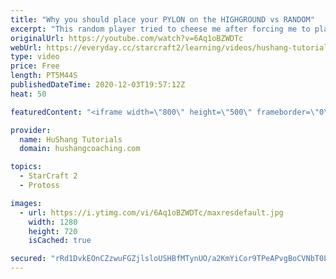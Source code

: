 ```yaml
---
title: "Why you should place your PYLON on the HIGHGROUND vs RANDOM"
excerpt: "This random player tried to cheese me after forcing me to place my pylon in an undesirable position. He gets really toxic afterwards, enjoy!  Coaching -------------------------------------------------------------------------- Website: https://www.hushangcoaching.com  Interested in Starcraft lessons?"
originalUrl: https://youtube.com/watch?v=6Aq1oBZWDTc
webUrl: https://everyday.cc/starcraft2/learning/videos/hushang-tutorials-why-you-should-place-your-pylon-on-the-highground-vs-random/
type: video
price: Free
length: PT5M44S
publishedDateTime: 2020-12-03T19:57:12Z
heat: 50

featuredContent: "<iframe width=\"800\" height=\"500\" frameborder=\"0\" src=\"https://www.youtube.com/embed/6Aq1oBZWDTc\" allow=\"accelerometer; autoplay; encrypted-media; gyroscope; picture-in-picture\" allowfullscreen></iframe>"

provider:
  name: HuShang Tutorials
  domain: hushangcoaching.com

topics:
  - StarCraft 2
  - Protoss

images:
  - url: https://i.ytimg.com/vi/6Aq1oBZWDTc/maxresdefault.jpg
    width: 1280
    height: 720
    isCached: true

secured: "rRd1DvkEOnCZzwuFGZjlsloUSHBfMTynUO/a2KmYiCor9TPeAPvgBoCVNbT0LAd/ZaoKTtQglvL6P6cI4cgX0DxK+V/A9bGIVF++twt1pgb1WQlIP6DuV7+8+DvIMqRK1ftLa8xcrDBpEF1xIXwv4vVnfPasnmWThCo4u3PVr5WxeyqXRLkr03nONV/KRnoRsHOPzxMlEvlgZz63q7PhB4zUAdEdr2+9bC6zUQUXpCxngRsQr7bELcauxWLq+RMAMFpLjGeEmnqGLg0dJQHXxIEttZJmfI9ju79ZQH8/7Fbv72+PF/dX7UfqlOVCeWilpXzs7HROrj4akqafUVwib+0tw8+1zF73McXwz6VED4zyJdR6i6pmzrcFQVjgwnEwqBVuSqM+Jns1JdGQ8+2+FG+RcF0L+oiTkFrT3AdBWlA=;mAtciPclOm8nZb2V0x47oQ=="
---
```


